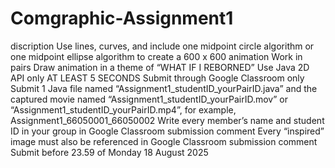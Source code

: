 # Comgraphic-Assignment1
discription
Use lines, curves, and include one midpoint circle algorithm or one midpoint ellipse algorithm to create a 600 x 600 animation
Work in pairs
Draw animation in a theme of “WHAT IF I REBORNED”
Use Java 2D API only
AT LEAST 5 SECONDS
Submit through Google Classroom only
Submit 1 Java file named “Assignment1_studentID_yourPairID.java” and the captured movie named “Assignment1_studentID_yourPairID.mov” or “Assignment1_studentID_yourPairID.mp4”, for example, Assignment1_66050001_66050002
Write every member’s name and student ID in your group in Google Classroom submission comment
Every “inspired” image must also be referenced in Google Classroom submission comment
Submit before 23.59 of Monday 18 August 2025
